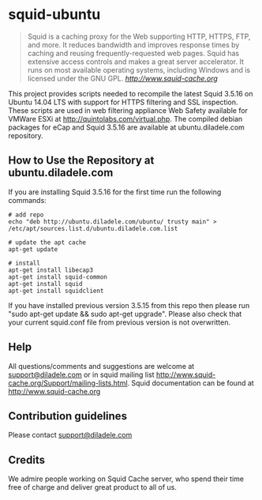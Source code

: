 squid-ubuntu
============

> Squid is a caching proxy for the Web supporting HTTP, HTTPS, FTP, and more. It reduces bandwidth and improves response times by caching and reusing frequently-requested web pages. Squid has extensive access controls and makes a great server accelerator. It runs on most available operating systems, including Windows and is licensed under the GNU GPL.
> <cite> <http://www.squid-cache.org>

This project provides scripts needed to recompile the latest Squid 3.5.16 on Ubuntu 14.04 LTS with support for HTTPS filtering and SSL inspection. These scripts are used in web filtering appliance Web Safety available for VMWare ESXi at http://quintolabs.com/virtual.php. The compiled debian packages for eCap and Squid 3.5.16 are available at ubuntu.diladele.com repository.

**How to Use the Repository at ubuntu.diladele.com**
----------------------------------------------------

If you are installing Squid 3.5.16 for the first time run the following commands:

    # add repo
    echo "deb http://ubuntu.diladele.com/ubuntu/ trusty main" > /etc/apt/sources.list.d/ubuntu.diladele.com.list

    # update the apt cache
    apt-get update

    # install 
    apt-get install libecap3
    apt-get install squid-common
    apt-get install squid 
    apt-get install squidclient

If you have installed previous version 3.5.15 from this repo then please run "sudo apt-get update && sudo apt-get upgrade".  Please also check that your current squid.conf file from previous version is not overwritten. 

**Help**
--------

All questions/comments and suggestions are welcome at support@diladele.com or in squid mailing list http://www.squid-cache.org/Support/mailing-lists.html.
Squid documentation can be found at http://www.squid-cache.org

**Contribution guidelines**
---------------------------
Please contact support@diladele.com

**Credits**
-----------
We admire people working on Squid Cache server, who spend their time free of charge and deliver great product to all of us.